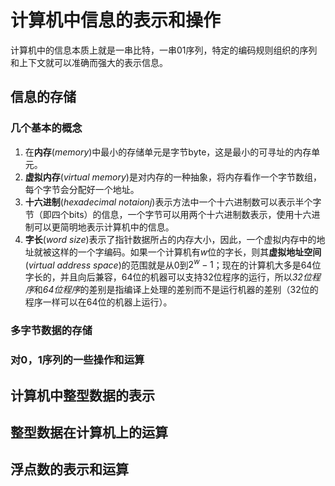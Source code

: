 # 计算机中信息的表示和操作

计算机中的信息本质上就是一串比特，一串01序列，特定的编码规则组织的序列和上下文就可以准确而强大的表示信息。

## 信息的存储

### 几个基本的概念
1. 在**内存**(*memory*)中最小的存储单元是字节byte，这是最小的可寻址的内存单元。
2. **虚拟内存**(*virtual memory*)是对内存的一种抽象，将内存看作一个字节数组，每个字节会分配好一个地址。
3. **十六进制**(*hexadecimal notaionj*)表示方法中一个十六进制数可以表示半个字节（即四个bits）的信息，一个字节可以用两个十六进制数表示，使用十六进制可以更简明地表示计算机中的信息。
4. **字长**(*word size*)表示了指针数据所占的内存大小，因此，一个虚拟内存中的地址就被这样的一个字编码。如果一个计算机有$w$位的字长，则其**虚拟地址空间**(*virtual address space*)的范围就是从$0$到$2^w-1$；现在的计算机大多是64位字长的，并且向后兼容，64位的机器可以支持32位程序的运行，所以*32位程序*和*64位程序*的差别是指编译上处理的差别而不是运行机器的差别（32位的程序一样可以在64位的机器上运行）。

### 多字节数据的存储

### 对0，1序列的一些操作和运算

## 计算机中整型数据的表示

## 整型数据在计算机上的运算

## 浮点数的表示和运算
